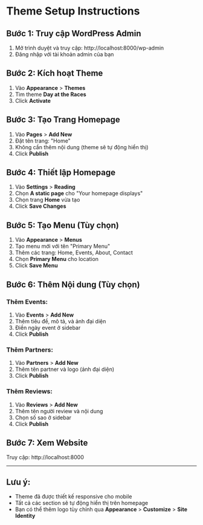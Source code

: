 # Theme Setup Instructions

## Bước 1: Truy cập WordPress Admin
1. Mở trình duyệt và truy cập: http://localhost:8000/wp-admin
2. Đăng nhập với tài khoản admin của bạn

## Bước 2: Kích hoạt Theme
1. Vào **Appearance** > **Themes**
2. Tìm theme **Day at the Races**
3. Click **Activate**

## Bước 3: Tạo Trang Homepage
1. Vào **Pages** > **Add New**
2. Đặt tên trang: "Home"
3. Không cần thêm nội dung (theme sẽ tự động hiển thị)
4. Click **Publish**

## Bước 4: Thiết lập Homepage
1. Vào **Settings** > **Reading**
2. Chọn **A static page** cho "Your homepage displays"
3. Chọn trang **Home** vừa tạo
4. Click **Save Changes**

## Bước 5: Tạo Menu (Tùy chọn)
1. Vào **Appearance** > **Menus**
2. Tạo menu mới với tên "Primary Menu"
3. Thêm các trang: Home, Events, About, Contact
4. Chọn **Primary Menu** cho location
5. Click **Save Menu**

## Bước 6: Thêm Nội dung (Tùy chọn)

### Thêm Events:
1. Vào **Events** > **Add New**
2. Thêm tiêu đề, mô tả, và ảnh đại diện
3. Điền ngày event ở sidebar
4. Click **Publish**

### Thêm Partners:
1. Vào **Partners** > **Add New**
2. Thêm tên partner và logo (ảnh đại diện)
3. Click **Publish**

### Thêm Reviews:
1. Vào **Reviews** > **Add New**
2. Thêm tên người review và nội dung
3. Chọn số sao ở sidebar
4. Click **Publish**

## Bước 7: Xem Website
Truy cập: http://localhost:8000

---

## Lưu ý:
- Theme đã được thiết kế responsive cho mobile
- Tất cả các section sẽ tự động hiển thị trên homepage
- Bạn có thể thêm logo tùy chỉnh qua **Appearance** > **Customize** > **Site Identity**
